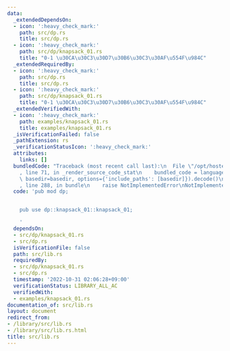 ```yaml
---
data:
  _extendedDependsOn:
  - icon: ':heavy_check_mark:'
    path: src/dp.rs
    title: src/dp.rs
  - icon: ':heavy_check_mark:'
    path: src/dp/knapsack_01.rs
    title: "0-1 \u30CA\u30C3\u30D7\u30B6\u30C3\u30AF\u554F\u984C"
  _extendedRequiredBy:
  - icon: ':heavy_check_mark:'
    path: src/dp.rs
    title: src/dp.rs
  - icon: ':heavy_check_mark:'
    path: src/dp/knapsack_01.rs
    title: "0-1 \u30CA\u30C3\u30D7\u30B6\u30C3\u30AF\u554F\u984C"
  _extendedVerifiedWith:
  - icon: ':heavy_check_mark:'
    path: examples/knapsack_01.rs
    title: examples/knapsack_01.rs
  _isVerificationFailed: false
  _pathExtension: rs
  _verificationStatusIcon: ':heavy_check_mark:'
  attributes:
    links: []
  bundledCode: "Traceback (most recent call last):\n  File \"/opt/hostedtoolcache/Python/3.10.8/x64/lib/python3.10/site-packages/onlinejudge_verify/documentation/build.py\"\
    , line 71, in _render_source_code_stat\n    bundled_code = language.bundle(stat.path,\
    \ basedir=basedir, options={'include_paths': [basedir]}).decode()\n  File \"/opt/hostedtoolcache/Python/3.10.8/x64/lib/python3.10/site-packages/onlinejudge_verify/languages/rust.py\"\
    , line 288, in bundle\n    raise NotImplementedError\nNotImplementedError\n"
  code: 'pub mod dp;


    pub use dp::knapsack_01::knapsack_01;

    '
  dependsOn:
  - src/dp/knapsack_01.rs
  - src/dp.rs
  isVerificationFile: false
  path: src/lib.rs
  requiredBy:
  - src/dp/knapsack_01.rs
  - src/dp.rs
  timestamp: '2022-10-31 02:06:28+09:00'
  verificationStatus: LIBRARY_ALL_AC
  verifiedWith:
  - examples/knapsack_01.rs
documentation_of: src/lib.rs
layout: document
redirect_from:
- /library/src/lib.rs
- /library/src/lib.rs.html
title: src/lib.rs
---
```

